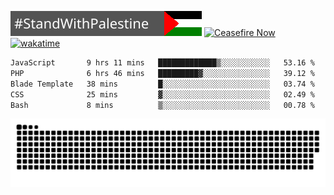 <a href="#">
<!--     <img src="https://media1.giphy.com/media/L0C3eo0XgklO7iqXRC/source.gif" width="100" height="60"/> -->
</a>

[![github](https://raw.githubusercontent.com/saedyousef/StandWithPalestine/main/badges/flat/StandWithPalestine.svg)](https://github.com/saedyousef/StandWithPalestine)
[![Ceasefire Now](https://badge.techforpalestine.org/default)](https://techforpalestine.org/learn-more)
[![wakatime](https://wakatime.com/badge/user/03bf07e2-4c78-4826-8603-8922f0241061.svg)](https://wakatime.com/@03bf07e2-4c78-4826-8603-8922f0241061)
<!-- [![committers.top badge](https://user-badge.committers.top/jordan_private/saedyousef.svg)](https://user-badge.committers.top/jordan_private/saedyousef) -->

<!-- ![Profile Views](https://visitor-badge.glitch.me/badge?page_id=saedyousef.saedyousef&left_color=grey&right_color=blue&left_text=👀+Profile+Views) -->



<!-- <img src="https://github-readme-stats.vercel.app/api?username=saedyousef&show_icons=true&count_private=true" width="100%" /> --> 

<!--START_SECTION:waka-->

```txt
JavaScript       9 hrs 11 mins   █████████████▒░░░░░░░░░░░   53.16 %
PHP              6 hrs 46 mins   █████████▓░░░░░░░░░░░░░░░   39.12 %
Blade Template   38 mins         █░░░░░░░░░░░░░░░░░░░░░░░░   03.74 %
CSS              25 mins         ▓░░░░░░░░░░░░░░░░░░░░░░░░   02.49 %
Bash             8 mins          ▒░░░░░░░░░░░░░░░░░░░░░░░░   00.78 %
```

<!--END_SECTION:waka-->
    
![github contribution grid snake animation](https://raw.githubusercontent.com/saedyousef/saedyousef/output/github-contribution-grid-snake.svg)

<!-- <div align="center">
    <a href='https://ko-fi.com/X8X4DZ9YG' target='_blank'><img height='36' style='display:flex;border:0px;height:36px;margin:auto;left:50%' src='https://cdn.ko-fi.com/cdn/kofi2.png?v=3' border='0' alt='Buy Me a Coffee at ko-fi.com' /></a>
</div> -->
